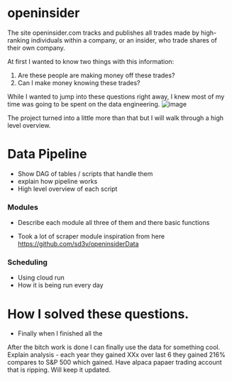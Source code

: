 # openinsider

The site openinsider.com tracks and publishes all trades made by high-ranking individuals within a company, or an insider, who trade shares of their own company.

At first I wanted to know two things with this information:
1. Are these people are making money off these trades?
2. Can I make money knowing these trades?

While I wanted to jump into these questions right away, I knew most of my time was going to be spent on the data engineering.
![image](https://github.com/nruffini32/openinsider/assets/71286321/8a14f054-7a9e-48d3-880f-7b16fc82cf9b)



The project turned into a little more than that but I will walk through a high level overview.

# Data Pipeline
- Show DAG of tables / scripts that handle them
- explain how pipeline works
- High level overview of each script

### Modules
- Describe each module all three of them and there basic functions

- Took a lot of scraper module inspiration from here
https://github.com/sd3v/openinsiderData

### Scheduling
- Using cloud run
- How it is being run every day


# How I solved these questions.
- Finally when I finished all the

After the bitch work is done I can finally use the data for something cool. Explain analysis - each year they gained XXx over last 6 they gained 216% compares to S&P 500 which gained.
Have alpaca papaer trading account that is ripping. Will keep it updated.


